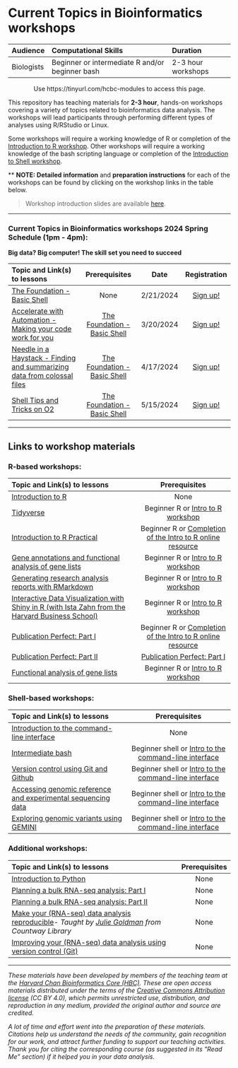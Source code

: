 # Current Topics in Bioinformatics workshops

| Audience | Computational Skills | Duration |
:----------|:----------|:----------|
| Biologists | Beginner or intermediate R and/or beginner bash | 2-3 hour workshops |

<p align="center">
Use https://tinyurl.com/hcbc-modules to access this page.
</p>

This repository has teaching materials for **2-3 hour**, hands-on workshops covering a variety of topics related to bioinformatics data analysis. The workshops will lead participants through performing different types of analyses using R/RStudio or Linux. 

Some workshops will require a working knowledge of R or completion of the [Introduction to R workshop](IntroR). Other workshops will require a working knowledge of the bash scripting language or completion of the [Introduction to Shell workshop](Intro_shell/). 

** **NOTE: Detailed information** and **preparation instructions** for each of the workshops can be found by clicking on the workshop links in the table below.

> Workshop introduction slides are available [here](https://github.com/hbctraining/Training-modules/raw/master/Intro_current_topics_online_2022.pdf).

***

### Current Topics in Bioinformatics workshops 2024 Spring Schedule (1pm - 4pm): 
**Big data? Big computer! The skill set you need to succeed**


| Topic and Link(s) to lessons | Prerequisites | Date | Registration |
|:---------------|:-------------:|:-------------:|:-------------:|
| [The Foundation - Basic Shell](https://hbctraining.github.io/Training-modules/Basic_shell/)	| None | 2/21/2024	| [Sign up!](https://harvard.zoom.us/meeting/register/tJwvdOutrDsqH9aVplm_XotKtUc_Ax3niy5t) |
| [Accelerate with Automation - Making your code work for you](https://hbctraining.github.io/Training-modules/Intermediate_shell/)	| [The Foundation - Basic Shell](https://hbctraining.github.io/Training-modules/Intro_shell/) | 3/20/2024	| [Sign up!](https://harvard.zoom.us/meeting/register/tJUtcOqgqjItGNBihyBpRyBIOhcg20dc2YhW) |
| [Needle in a Haystack - Finding and summarizing data from colossal files](https://hbctraining.github.io/Training-modules/Advanced_shell/) | [The Foundation - Basic Shell](https://hbctraining.github.io/Training-modules/Intro_shell/) | 4/17/2024	| [Sign up!](https://harvard.zoom.us/meeting/register/tJUqduCvqDkrEt1VSxbngApi4O6VS4rLbGGR) |
| [Shell Tips and Tricks on O2](https://hbctraining.github.io/Training-modules/) | [The Foundation - Basic Shell](https://hbctraining.github.io/Training-modules/Intro_shell/) | 5/15/2024	| [Sign up!](https://harvard.zoom.us/meeting/register/tJIvf-igrDIvHNTgmccDlkWbmSBavwfR5Iw9) |

<!-- This content will not appear in the rendered Markdown -->
<!--
### Current Topics in Bioinformatics workshops 2023 Schedule (1pm - 4pm):

| Topic and Link(s) to lessons | Prerequisites | Date | Registration |
|:---------------|:-------------:|:-------------:|:-------------:|
| [Introduction to Shell](https://hbctraining.github.io/Training-modules/Intro_shell/)	| None | 1/18/2023	| Closed |
| [Intermediate Shell](https://hbctraining.github.io/Training-modules/Intermediate_shell/)	| [Introduction to Shell](https://hbctraining.github.io/Training-modules/Intro_shell/) | 2/15/2023	| Closed |
| [Advanced Shell](https://hbctraining.github.io/Training-modules/Advanced_shell/) | [Intermediate Shell](https://hbctraining.github.io/Training-modules/Intermediate_shell/) | 3/13/2023	| Closed |
| [Git/Github](https://hbctraining.github.io/Training-modules/Git-Github/) | [Introduction to Shell](https://hbctraining.github.io/Training-modules/Intro_shell/) | 4/19/2023	| Closed | 
| [ML4Bio](https://hbctraining.github.io/Training-modules/ML4bio_installation_instructions) | None | 5/17/2023	| Closed |
| [Basics of Python](Python) | None | 6/21/2023	| Closed |
| [R Basics](https://hbctraining.github.io/Training-modules/IntroR/) | None | 7/19/2023	| Closed |
| [R Basics Practice](IntroR_practical_online_resource) | R Basics or [Online R course - Harvard Catalyst](https://catalyst.harvard.edu/courses/intro-to-r/) | 8/16/2023 | Closed |
| [Publication Perfect: Part I](publication_perfect#part-i) | R Basics or [Completion of the Intro to R online resource](https://projects.iq.harvard.edu/hcatrresource/) | 9/20/2023	| Closed |
| [Publication Perfect: Part II](publication_perfect#part-ii) | [Publication Perfect: Part I](publication_perfect#part-i) | 10/18/2023	| Closed |
| [Rmarkdown](Rmarkdown) | R Basics or [Online R course - Harvard Catalyst](https://catalyst.harvard.edu/courses/intro-to-r/) | 11/15/2023	| [Sign up!](https://harvard.zoom.us/meeting/register/tJYkcuyrrzwqEtNmyYCs8d5_SmAXxtN5ktgt) |
-->

***

## Links to workshop materials

### R-based workshops:

| Topic and Link(s) to lessons | Prerequisites |
|:---------------|:-------------:|
| [Introduction to R](IntroR) | None |
| [Tidyverse](Tidyverse_ggplot2) | Beginner R or [Intro to R workshop](IntroR) |
| [Introduction to R Practical](IntroR_practical_online_resource) | Beginner R or [Completion of the Intro to R online resource](https://projects.iq.harvard.edu/hcatrresource/) |
| [Gene annotations and functional analysis of gene lists](DGE-functional-analysis) | Beginner R or [Intro to R workshop](IntroR) |
| [Generating research analysis reports with RMarkdown](Rmarkdown) | Beginner R or [Intro to R workshop](IntroR) |
| [Interactive Data Visualization with Shiny in R (with Ista Zahn from the Harvard Business School)](https://github.com/izahn/shiny_workshop) | Beginner R or [Intro to R workshop](IntroR) |
| [Publication Perfect: Part I](publication_perfect#part-i) | Beginner R or [Completion of the Intro to R online resource](https://projects.iq.harvard.edu/hcatrresource/) |
| [Publication Perfect: Part II](publication_perfect#part-ii) | [Publication Perfect: Part I](publication_perfect#part-i) |
| [Functional analysis of gene lists](DGE-functional-analysis/) | Beginner R or [Intro to R workshop](IntroR) |

### Shell-based workshops:

| Topic and Link(s) to lessons | Prerequisites |
|:---------------|:-------------:|
| [Introduction to the command-line interface](Intro_shell) | None |
| [Intermediate bash](Intermediate_shell) | Beginner shell or [Intro to the command-line interface](Intro_shell) |
| [Version control using Git and Github](Git-Github) | Beginner shell or [Intro to the command-line interface](Intro_shell)  |
| [Accessing genomic reference and experimental sequencing data](https://hbctraining.github.io/Accessing_public_genomic_data) | Beginner shell or [Intro to the command-line interface](Intro_shell)  |
| [Exploring genomic variants using GEMINI](Exploring_variants_with_GEMINI) | Beginner shell or [Intro to the command-line interface](Intro_shell) |

### Additional workshops:

| Topic and Link(s) to lessons | Prerequisites |
|:---------------|:-------------:|
| [Introduction to Python](Python) | None |
| [Planning a bulk RNA-seq analysis: Part I](planning_successful_rnaseq#part-i) | None |
| [Planning a bulk RNA-seq analysis: Part II](planning_successful_rnaseq#part-ii) | None |
| [Make your (RNA-seq) data analysis reproducible](reproducible_analyses)- *Taught by [Julie Goldman](https://scholar.harvard.edu/julie_goldman) from Countway Library* | None |
| [Improving your (RNA-seq) data analysis using version control (Git)](https://hbctraining.github.io/versioning_data_scripts/) | None |


***

*These materials have been developed by members of the teaching team at the [Harvard Chan Bioinformatics Core (HBC)](http://bioinformatics.sph.harvard.edu/). These are open access materials distributed under the terms of the [Creative Commons Attribution license](https://creativecommons.org/licenses/by/4.0/) (CC BY 4.0), which permits unrestricted use, distribution, and reproduction in any medium, provided the original author and source are credited.*

*A lot of time and effort went into the preparation of these materials. Citations help us understand the needs of the community, gain recognition for our work, and attract further funding to support our teaching activities. Thank you for citing the corresponding course (as suggested in its "Read Me" section) if it helped you in your data analysis.*
